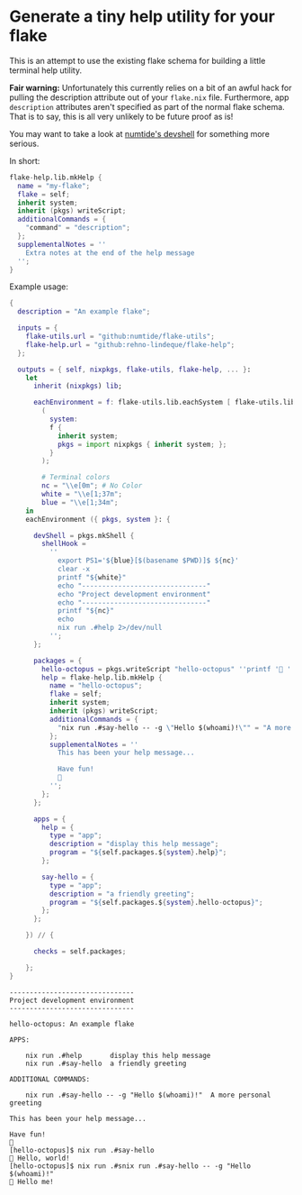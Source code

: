 # Generate a tiny help utility for your flake

This is an attempt to use the existing flake schema for building a little terminal help utility.

**Fair warning:**
Unfortunately this currently relies on a bit of an awful hack for pulling the description attribute out of your `flake.nix` file.
Furthermore, app `description` attributes aren't specified as part of the normal flake schema.
That is to say, this is all very unlikely to be future proof as is!

You may want to take a look at [numtide's devshell](https://numtide.github.io/devshell/) for something more serious.

In short:

```nix
flake-help.lib.mkHelp {
  name = "my-flake";
  flake = self;
  inherit system;
  inherit (pkgs) writeScript;
  additionalCommands = {
    "command" = "description";
  };
  supplementalNotes = ''
    Extra notes at the end of the help message
  '';
}
```

Example usage:

```nix
{
  description = "An example flake";

  inputs = {
    flake-utils.url = "github:numtide/flake-utils";
    flake-help.url = "github:rehno-lindeque/flake-help";
  };

  outputs = { self, nixpkgs, flake-utils, flake-help, ... }:
    let
      inherit (nixpkgs) lib;

      eachEnvironment = f: flake-utils.lib.eachSystem [ flake-utils.lib.system.x86_64-linux ]
        (
          system:
          f {
            inherit system;
            pkgs = import nixpkgs { inherit system; };
          }
        );

        # Terminal colors
        nc = "\\e[0m"; # No Color
        white = "\\e[1;37m";
        blue = "\\e[1;34m";
    in
    eachEnvironment ({ pkgs, system }: {

      devShell = pkgs.mkShell {
        shellHook =
          ''
            export PS1='${blue}[$(basename $PWD)]$ ${nc}'
            clear -x
            printf "${white}"
            echo "-------------------------------"
            echo "Project development environment"
            echo "-------------------------------"
            printf "${nc}"
            echo
            nix run .#help 2>/dev/null
          '';
      };

      packages = {
        hello-octopus = pkgs.writeScript "hello-octopus" ''printf '🐙 ' && ${pkgs.hello}/bin/hello "$@"'';
        help = flake-help.lib.mkHelp {
          name = "hello-octopus";
          flake = self;
          inherit system;
          inherit (pkgs) writeScript;
          additionalCommands = {
            "nix run .#say-hello -- -g \"Hello $(whoami)!\"" = "A more personal greeting";
          };
          supplementalNotes = ''
            This has been your help message...

            Have fun!
            🐙
          '';
        };
      };

      apps = {
        help = {
          type = "app";
          description = "display this help message";
          program = "${self.packages.${system}.help}";
        };

        say-hello = {
          type = "app";
          description = "a friendly greeting";
          program = "${self.packages.${system}.hello-octopus}";
        };
      };

    }) // {

      checks = self.packages;

    };
}
```

```
-------------------------------
Project development environment
-------------------------------

hello-octopus: An example flake

APPS:

	nix run .#help       display this help message
	nix run .#say-hello  a friendly greeting

ADDITIONAL COMMANDS:

	nix run .#say-hello -- -g "Hello $(whoami)!"  A more personal greeting

This has been your help message...

Have fun!
🐙
[hello-octopus]$ nix run .#say-hello
🐙 Hello, world!
[hello-octopus]$ nix run .#snix run .#say-hello -- -g "Hello $(whoami)!"
🐙 Hello me!
```
